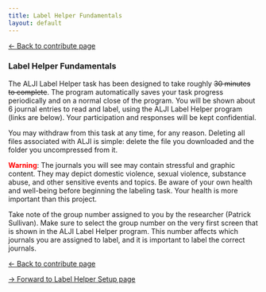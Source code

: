 ```yaml
---
title: Label Helper Fundamentals
layout: default
---
```


[<- Back to contribute page](./contribute)

### Label Helper Fundamentals

The ALJI Label Helper task has been designed to take roughly ~~30 minutes to complete~~. The program automatically saves your task progress periodically and on a normal close of the program. You will be shown about 6 journal entries to read and label, using the ALJI Label Helper program (links are below). Your participation and responses will be kept confidential.

You may withdraw from this task at any time, for any reason. Deleting all files associated with ALJI is simple: delete the file you downloaded and the folder you uncompressed from it.

**<span style="color:red">Warning</span>​**:
The journals you will see may contain stressful and graphic content. They may depict domestic violence, sexual violence, substance abuse, and other sensitive events and topics. Be aware of your own health and well-being before beginning the labeling task. Your health is more important than this project.

Take note of the group number assigned to you by the researcher (Patrick Sullivan). Make sure to select the group number on the very first screen that is shown in the ALJI Label Helper program. This number affects which journals you are assigned to label, and it is important to label the correct journals. 

[<- Back to contribute page](./contribute)

[-> Forward to Label Helper Setup page](./labelHelperSetup)